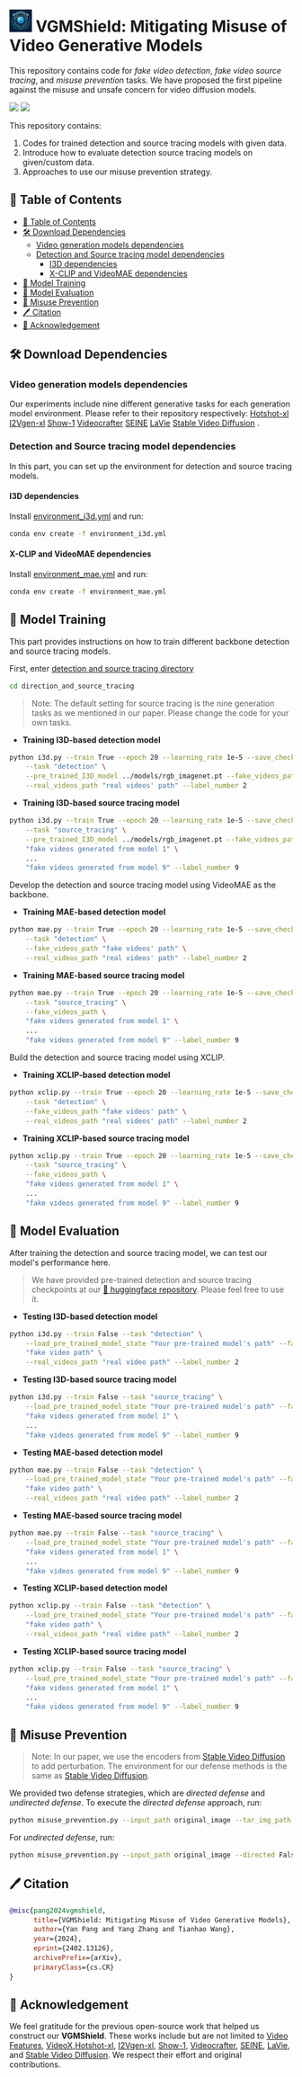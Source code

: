 # <img src="./utils/symbol.png" alt="symbol" style="height: 40px;"/> VGMShield: Mitigating Misuse of Video Generative Models


This repository contains code for *fake video detection*, *fake video source tracing*, and *misuse prevention* tasks. We have proposed the first pipeline against the misuse and unsafe concern for video diffusion models.

<a href='https://arxiv.org/abs/2402.13126'><img src='https://img.shields.io/badge/Paper-Arxiv-red'></a> <a href='https://huggingface.co/pypy/VGMShield'><img src='https://img.shields.io/badge/%F0%9F%A4%97%20Hugging%20Face-Model-blue'></a> 

This repository contains:

1. Codes for trained detection and source tracing models with given data.
2. Introduce how to evaluate detection source tracing models on given/custom data.
3. Approaches to use our misuse prevention strategy.

## 📄 Table of Contents

- [📄 Table of Contents](#-table-of-contents)
- [🛠️ Download Dependencies](#-download-dependencies)
	- [Video generation models dependencies](#video-generation-models-dependencies)
	- [Detection and Source tracing model dependencies](#detection-and-source-tracing-model-dependencies)
	    - [I3D dependencies](#i3d-dependencies)
	    - [X-CLIP and VideoMAE dependencies](#x-clip-and-videomae-dependencies)
- [🚀 Model Training](#-model-training)
- [👀 Model Evaluation](#-model-evaluation)
- [💪 Misuse Prevention](#-misuse-prevention)
- [🖊️ Citation](#-citation)
- [🥰 Acknowledgement](#-acknowledgement)

## 🛠️ Download Dependencies

### Video generation models dependencies

Our experiments include nine different generative tasks for each generation model environment. Please refer to their repository respectively: [Hotshot-xl](https://github.com/hotshotco/Hotshot-XL) [I2Vgen-xl](https://github.com/ali-vilab/i2vgen-xl) [Show-1](https://github.com/showlab/Show-1) [Videocrafter](https://github.com/AILab-CVC/VideoCrafter) [SEINE](https://github.com/Vchitect/SEINE) [LaVie](https://github.com/Vchitect/LaVie) [Stable Video Diffusion](https://github.com/Stability-AI/generative-models) .


### Detection and Source tracing model dependencies

In this part, you can set up the environment for detection and source tracing models.

#### I3D dependencies

Install [environment_i3d.yml](utils/requirement/environment_i3d.yml) and run:

```bash
conda env create -f environment_i3d.yml

```

#### X-CLIP and VideoMAE dependencies

Install [environment_mae.yml](utils/requirement/environment_mae.yml) and run:

```bash
conda env create -f environment_mae.yml
```

## 🚀 Model Training

This part provides instructions on how to train different backbone detection and source tracing models.

First, enter [detection and source tracing directory](./detection_and_source_tracing)

```bash
cd direction_and_source_tracing
```

> Note: The default setting for source tracing is the nine generation tasks as we mentioned in our paper. Please change the code for your own tasks.

- **Training I3D-based detection model**

```bash
python i3d.py --train True --epoch 20 --learning_rate 1e-5 --save_checkpoint_dir ./save.pt \
    --task "detection" \
    --pre_trained_I3D_model ../models/rgb_imagenet.pt --fake_videos_path "fake videos' path" \
    --real_videos_path "real videos' path" --label_number 2
```

- **Training I3D-based source tracing model**

```bash
python i3d.py --train True --epoch 20 --learning_rate 1e-5 --save_checkpoint_dir ./save.pt \
    --task "source_tracing" \
    --pre_trained_I3D_model ../models/rgb_imagenet.pt --fake_videos_path \
    "fake videos generated from model 1" \
    ...
    "fake videos generated from model 9" --label_number 9
```


Develop the detection and source tracing model using VideoMAE as the backbone.

- **Training MAE-based detection model**

```bash
python mae.py --train True --epoch 20 --learning_rate 1e-5 --save_checkpoint_dir ./save.pt \
    --task "detection" \
    --fake_videos_path "fake videos' path" \
    --real_videos_path "real videos' path" --label_number 2
```

- **Training MAE-based source tracing model**

```bash
python mae.py --train True --epoch 20 --learning_rate 1e-5 --save_checkpoint_dir ./save.pt \
    --task "source_tracing" \
    --fake_videos_path \
    "fake videos generated from model 1" \
    ...
    "fake videos generated from model 9" --label_number 9
```

Build the detection and source tracing model using XCLIP.

- **Training XCLIP-based detection model**

```bash
python xclip.py --train True --epoch 20 --learning_rate 1e-5 --save_checkpoint_dir ./save.pt \
    --task "detection" \
    --fake_videos_path "fake videos' path" \
    --real_videos_path "real videos' path" --label_number 2
```

- **Training XCLIP-based source tracing model**

```bash
python xclip.py --train True --epoch 20 --learning_rate 1e-5 --save_checkpoint_dir ./save.pt \
    --task "source_tracing" \
    --fake_videos_path \
    "fake videos generated from model 1" \
    ...
    "fake videos generated from model 9" --label_number 9
```

## 👀 Model Evaluation

After training the detection and source tracing model, we can test our model's performance here.

> We have provided pre-trained detection and source tracing checkpoints at our [🤗 huggingface repository](https://huggingface.co/pypy/VGMShield). Please feel free to use it.

- **Testing I3D-based detection model**

```bash
python i3d.py --train False --task "detection" \
    --load_pre_trained_model_state "Your pre-trained model's path" --fake_videos_path \
    "fake video path" \
    --real_videos_path "real video path" --label_number 2
```

- **Testing I3D-based source tracing model**

```bash
python i3d.py --train False --task "source_tracing" \
    --load_pre_trained_model_state "Your pre-trained model's path" --fake_videos_path \
    "fake videos generated from model 1" \
    ...
    "fake videos generated from model 9" --label_number 9
```

- **Testing MAE-based detection model**

```bash
python mae.py --train False --task "detection" \
    --load_pre_trained_model_state "Your pre-trained model's path" --fake_videos_path \
    "fake video path" \
    --real_videos_path "real video path" --label_number 2
```
  
- **Testing MAE-based source tracing model**

```bash
python mae.py --train False --task "source_tracing" \
    --load_pre_trained_model_state "Your pre-trained model's path" --fake_videos_path \
    "fake videos generated from model 1" \
    ...
    "fake videos generated from model 9" --label_number 9
```

- **Testing XCLIP-based detection model**

```bash
python xclip.py --train False --task "detection" \
    --load_pre_trained_model_state "Your pre-trained model's path" --fake_videos_path \
    "fake video path" \
    --real_videos_path "real video path" --label_number 2
```
  
- **Testing XCLIP-based source tracing model**

```bash
python xclip.py --train False --task "source_tracing" \
    --load_pre_trained_model_state "Your pre-trained model's path" --fake_videos_path \
    "fake videos generated from model 1" \
    ...
    "fake videos generated from model 9" --label_number 9
```

## 💪 Misuse Prevention

> Note: In our paper, we use the encoders from [Stable Video Diffusion](https://github.com/Stability-AI/generative-models) to add perturbation. The environment for our defense methods is the same as [Stable Video Diffusion](https://github.com/Stability-AI/generative-models).

We provided two defense strategies, which are *directed defense* and *undirected defense*. To execute the *directed defense* approach, run:

```bash
python misuse_prevention.py --input_path original_image --tar_img_path target_image --steps iteration_steps --eps 4/255
```

For *undirected defense*, run:

```bash
python misuse_prevention.py --input_path original_image --directed False --steps iteration_steps --eps 4/255
```

## 🖊️ Citation

```BibTex
@misc{pang2024vgmshield,
      title={VGMShield: Mitigating Misuse of Video Generative Models}, 
      author={Yan Pang and Yang Zhang and Tianhao Wang},
      year={2024},
      eprint={2402.13126},
      archivePrefix={arXiv},
      primaryClass={cs.CR}
}
```

## 🥰 Acknowledgement

We feel gratitude for the previous open-source work that helped us construct our **VGMShield**. These works include but are not limited to [Video Features](https://github.com/v-iashin/video_features), [VideoX](https://github.com/microsoft/VideoX),[Hotshot-xl](https://github.com/hotshotco/Hotshot-XL), [I2Vgen-xl](https://github.com/ali-vilab/i2vgen-xl), [Show-1](https://github.com/showlab/Show-1), [Videocrafter](https://github.com/AILab-CVC/VideoCrafter), [SEINE](https://github.com/Vchitect/SEINE), [LaVie](https://github.com/Vchitect/LaVie), and [Stable Video Diffusion](https://github.com/Stability-AI/generative-models). We respect their effort and original contributions.

